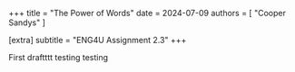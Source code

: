 +++
title = "The Power of Words"
date = 2024-07-09
authors = [ "Cooper Sandys" ]

[extra]
subtitle = "ENG4U Assignment 2.3"
+++

First draftttt testing testing
